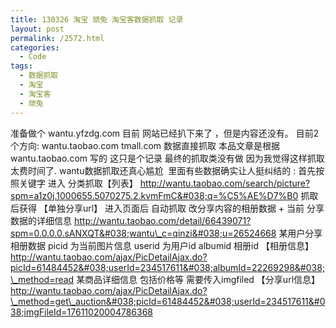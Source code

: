 ```yaml
---
title: 130326 淘宝 顽兔 淘宝客数据抓取 记录
layout: post
permalink: /2572.html
categories:
  - Code
tags:
  - 数据抓取
  - 淘宝
  - 淘宝客
  - 顽兔
---
```

准备做个 wantu.yfzdg.com 目前 网站已经扒下来了 ，但是内容还没有。 目前2个方向: wantu.taobao.com tmall.com 数据直接抓取 本品文章是根据wantu.taobao.com 写的 这只是个记录 最终的抓取类没有做 因为我觉得这样抓取太费时间了. wantu数据抓取还真心尴尬  里面有些数据确实让人挺纠结的 : 首先按照关键字 进入 分类抓取【列表】 http://wantu.taobao.com/search/picture?spm=a1z0j.1000655.5070275.2.kvmFmC&#038;q=%C5%AE%D7%B0 抓取后获得 【单独分享url】 进入页面后 自动抓取 改分享内容的相册数据 + 当前 分享数据的详细信息 http://wantu.taobao.com/detail/66439071?spm=0.0.0.0.sANXQT&#038;wantu\_c=qinzi&#038;u=26524668 某用户分享相册数据 picid 为当前图片信息 userid 为用户id albumid 相册id 【相册信息】 http://wantu.taobao.com/ajax/PicDetailAjax.do?picId=61484452&#038;userId=234517611&#038;albumId=22269298&#038;\_method=read 某商品详细信息 包括价格等 需要传入imgfiled 【分享url信息】 http://wantu.taobao.com/ajax/PicDetailAjax.do?\_method=get\_auction&#038;picId=61484452&#038;userId=234517611&#038;imgFileId=17611020004786368